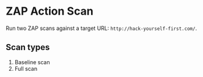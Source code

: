 # ZAP Action Scan

Run two ZAP scans against a target URL: `http://hack-yourself-first.com/`.

## Scan types

1. Baseline scan
2. Full scan
